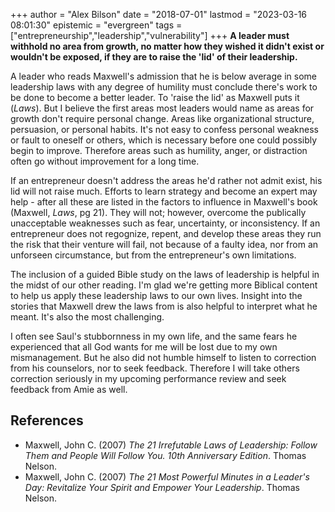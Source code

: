 +++
author = "Alex Bilson"
date = "2018-07-01"
lastmod = "2023-03-16 08:01:30"
epistemic = "evergreen"
tags = ["entrepreneurship","leadership","vulnerability"]
+++
**A leader must withhold no area from growth, no matter how they wished it didn't exist or wouldn't be exposed, if they are to raise the 'lid' of their leadership.**

A leader who reads Maxwell's admission that he is below average in some leadership laws with any degree of humility must conclude there's work to be done to become a better leader.  To 'raise the lid' as Maxwell puts it (_Laws_).  But I believe the first areas most leaders would name as areas for growth don't require personal change.  Areas like organizational structure, persuasion, or personal habits.  It's not easy to confess personal weakness or fault to oneself or others, which is necessary before one could possibly begin to improve.  Therefore areas such as humility, anger, or distraction often go without improvement for a long time.

If an entrepreneur doesn't address the areas he'd rather not admit exist, his lid will not raise much.  Efforts to learn strategy and become an expert may help - after all these are listed in the factors to influence in Maxwell's book (Maxwell, _Laws_, pg 21).  They will not; however, overcome the publically unacceptable weaknesses such as fear, uncertainty, or inconsistency.  If an entrepreneur does not regognize, repent, and develop these areas they run the risk that their venture will fail, not because of a faulty idea, nor from an unforseen circumstance, but from the entrepreneur's own limitations.

The inclusion of a guided Bible study on the laws of leadership is helpful in the midst of our other reading.  I'm glad we're getting more Biblical content to help us apply these leadership laws to our own lives.  Insight into the stories that Maxwell drew the laws from is also helpful to interpret what he meant.  It's also the most challenging.

I often see Saul's stubbornness in my own life, and the same fears he experienced that all God wants for me will be lost due to my own mismanagement.  But he also did not humble himself to listen to correction from his counselors, nor to seek feedback.  Therefore I will take others correction seriously in my upcoming performance review and seek feedback from Amie as well.

## References

- Maxwell, John C. (2007) _The 21 Irrefutable Laws of Leadership: Follow Them and People Will Follow You. 10th Anniversary Edition_. Thomas Nelson.
- Maxwell, John C. (2007) _The 21 Most Powerful Minutes in a Leader's Day: Revitalize Your Spirit and Empower Your Leadership_. Thomas Nelson.
